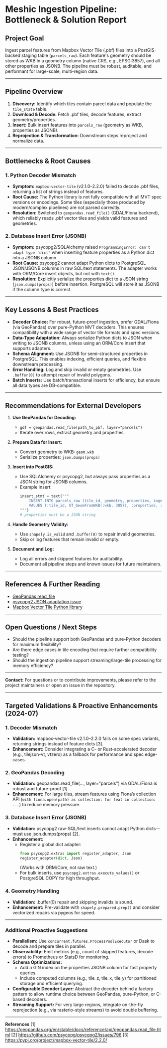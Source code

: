 # Meshic Ingestion Pipeline: Bottleneck & Solution Report

## Project Goal
Ingest parcel features from Mapbox Vector Tile (.pbf) files into a PostGIS-backed staging table (`parcels_raw`). Each feature's geometry should be stored as WKB in a geometry column (native CRS, e.g., EPSG:3857), and all other properties as JSONB. The pipeline must be robust, auditable, and performant for large-scale, multi-region data.

---

## Pipeline Overview
1. **Discovery:** Identify which tiles contain parcel data and populate the `tile_state` table.
2. **Download & Decode:** Fetch .pbf tiles, decode features, extract geometry/properties.
3. **Insert:** Bulk insert features into `parcels_raw` (geometry as WKB, properties as JSONB).
4. **Reprojection & Transformation:** Downstream steps reproject and normalize data.

---

## Bottlenecks & Root Causes

### 1. Python Decoder Mismatch
- **Symptom:** `mapbox-vector-tile` (v2.1.0–2.2.0) failed to decode .pbf files, returning a list of strings instead of features.
- **Root Cause:** The Python library is not fully compatible with all MVT spec versions or encodings. Some tiles (especially those produced by modern/complex pipelines) are not parsed correctly.
- **Resolution:** Switched to `geopandas.read_file()` (GDAL/Fiona backend), which reliably reads .pbf vector tiles and yields valid features and geometries.

### 2. Database Insert Error (JSONB)
- **Symptom:** psycopg2/SQLAlchemy raised `ProgrammingError: can't adapt type 'dict'` when inserting feature properties as a Python dict into a JSONB column.
- **Root Cause:** psycopg2 cannot adapt Python dicts to PostgreSQL JSON/JSONB columns in raw SQL/text statements. The adapter works with ORM/Core insert objects, but not with `text()`.
- **Resolution:** Explicitly serialize the properties dict to a JSON string (`json.dumps(props)`) before insertion. PostgreSQL will store it as JSONB if the column type is correct.

---

## Key Lessons & Best Practices

- **Decoder Choice:** For robust, future-proof ingestion, prefer GDAL/Fiona (via GeoPandas) over pure-Python MVT decoders. This ensures compatibility with a wide range of vector tile formats and spec versions.
- **Data-Type Adaptation:** Always serialize Python dicts to JSON when writing to JSONB columns, unless using an ORM/Core insert that supports adapters.
- **Schema Alignment:** Use JSONB for semi-structured properties in PostgreSQL. This enables indexing, efficient queries, and flexible downstream processing.
- **Error Handling:** Log and skip invalid or empty geometries. Use `.buffer(0)` to attempt repair of invalid polygons.
- **Batch Inserts:** Use batch/transactional inserts for efficiency, but ensure all data types are DB-compatible.

---

## Recommendations for External Developers

1. **Use GeoPandas for Decoding:**
   - `gdf = geopandas.read_file(path_to_pbf, layer="parcels")`
   - Iterate over rows, extract geometry and properties.

2. **Prepare Data for Insert:**
   - Convert geometry to WKB: `geom.wkb`
   - Serialize properties: `json.dumps(props)`

3. **Insert into PostGIS:**
   - Use SQLAlchemy or psycopg2, but always pass properties as a JSON string for JSONB columns.
   - Example insert:
     ```python
     insert_stmt = text("""
         INSERT INTO parcels_raw (tile_id, geometry, properties, ingested_at)
         VALUES (:tile_id, ST_GeomFromWKB(:wkb, 3857), :properties, :ingested_at)
     """)
     # properties must be a JSON string
     ```

4. **Handle Geometry Validity:**
   - Use `shapely.is_valid` and `.buffer(0)` to repair invalid geometries.
   - Skip or log features that remain invalid or empty.

5. **Document and Log:**
   - Log all errors and skipped features for auditability.
   - Document all pipeline steps and known issues for future maintainers.

---

## References & Further Reading
- [GeoPandas read_file](https://geopandas.org/en/stable/docs/reference/api/geopandas.read_file.html)
- [psycopg2 JSON adaptation issue](https://github.com/psycopg/psycopg2/issues/796)
- [Mapbox Vector Tile Python library](https://pypi.org/project/mapbox-vector-tile/2.2.0/)

---

## Open Questions / Next Steps
- Should the pipeline support both GeoPandas and pure-Python decoders for maximum flexibility?
- Are there edge cases in tile encoding that require further compatibility testing?
- Should the ingestion pipeline support streaming/large-tile processing for memory efficiency?

---

**Contact:** For questions or to contribute improvements, please refer to the project maintainers or open an issue in the repository. 

---

## Targeted Validations & Proactive Enhancements (2024-07)

### 1. Decoder Mismatch
- **Validation:** mapbox-vector-tile v2.1.0–2.2.0 fails on some spec variants, returning strings instead of feature dicts [3].
- **Enhancement:** Consider integrating a C- or Rust-accelerated decoder (e.g., tilejson-vt, vtzero) as a fallback for performance and spec edge-cases.

### 2. GeoPandas Decoding
- **Validation:** geopandas.read_file(..., layer="parcels") via GDAL/Fiona is robust and future-proof [1].
- **Enhancement:** For large tiles, stream features using Fiona’s collection API (`with fiona.open(path) as collection: for feat in collection: ...`) to reduce memory pressure.

### 3. Database Insert Error (JSONB)
- **Validation:** psycopg2 raw-SQL/text inserts cannot adapt Python dicts—must use json.dumps(props) [2].
- **Enhancement:**
  - Register a global dict adapter:
    ```python
    from psycopg2.extras import register_adapter, Json
    register_adapter(dict, Json)
    ```
    (Works with ORM/Core, not raw text.)
  - For bulk inserts, use `psycopg2.extras.execute_values()` or PostgreSQL COPY for high throughput.

### 4. Geometry Handling
- **Validation:** .buffer(0) repair and skipping invalids is sound.
- **Enhancement:** Pre-validate with `shapely.prepared.prep()` and consider vectorized repairs via pygeos for speed.

---

### Additional Proactive Suggestions
- **Parallelism:** Use `concurrent.futures.ProcessPoolExecutor` or Dask to decode and prepare tiles in parallel.
- **Observability:** Emit metrics (e.g., count of skipped features, decode errors) to Prometheus or StatsD for monitoring.
- **Schema Optimizations:**
  - Add a GIN index on the properties JSONB column for fast property queries.
  - Include computed columns (e.g., tile_z, tile_x, tile_y) for partitioned storage and efficient querying.
- **Configurable Decoder Layer:** Abstract the decoder behind a factory pattern to allow runtime choice between GeoPandas, pure-Python, or C-based decoders.
- **Streaming Support:** For very large regions, integrate on-the-fly reprojection (e.g., via rasterio-style streams) to avoid double buffering.

---

**References**
[1] https://geopandas.org/en/stable/docs/reference/api/geopandas.read_file.html
[2] https://github.com/psycopg/psycopg2/issues/796
[3] https://pypi.org/project/mapbox-vector-tile/2.2.0/ 